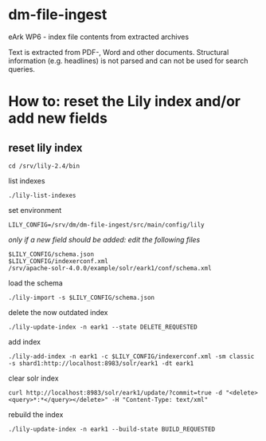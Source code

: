 dm-file-ingest
======

eArk WP6 - index file contents from extracted archives

Text is extracted from PDF-, Word and other documents. Structural information (e.g. headlines) is not parsed and can not be used for search queries.

# How to: reset the Lily index and/or add new fields

reset lily index
----------------

    cd /srv/lily-2.4/bin

list indexes
    
    ./lily-list-indexes

set environment
    
    LILY_CONFIG=/srv/dm/dm-file-ingest/src/main/config/lily

*only if a new field should be added: edit the following files*
    
    $LILY_CONFIG/schema.json
    $LILY_CONFIG/indexerconf.xml
    /srv/apache-solr-4.0.0/example/solr/eark1/conf/schema.xml

load the schema
    
    ./lily-import -s $LILY_CONFIG/schema.json

delete the now outdated index
    
    ./lily-update-index -n eark1 --state DELETE_REQUESTED

add index
    
    ./lily-add-index -n eark1 -c $LILY_CONFIG/indexerconf.xml -sm classic -s shard1:http://localhost:8983/solr/eark1 -dt eark1

clear solr index
    
    curl http://localhost:8983/solr/eark1/update/?commit=true -d "<delete><query>*:*</query></delete>" -H "Content-Type: text/xml"

rebuild the index
    
    ./lily-update-index -n eark1 --build-state BUILD_REQUESTED